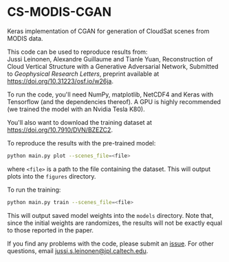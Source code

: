 # CS-MODIS-CGAN

Keras implementation of CGAN for generation of CloudSat scenes from MODIS data. 

This code can be used to reproduce results from:  
Jussi Leinonen, Alexandre Guillaume and Tianle Yuan, Reconstruction of Cloud Vertical Structure with a Generative Adversarial Network, Submitted to _Geophysical Research Letters_, preprint available at https://doi.org/10.31223/osf.io/w26ja.

To run the code, you'll need NumPy, matplotlib, NetCDF4 and Keras with Tensorflow (and the dependencies thereof). A GPU is highly recommended (we trained the model with an Nvidia Tesla K80).

You'll also want to download the training dataset at https://doi.org/10.7910/DVN/BZEZC2.

To reproduce the results with the pre-trained model:
```bash
python main.py plot --scenes_file=<file>
```
where `<file>` is a path to the file containing the dataset. This will output plots into the `figures` directory.

To run the training:
```bash
python main.py train --scenes_file=<file>
```
This will output saved model weights into the `models` directory. Note that, since the initial weights are randomizes, the results will not be exactly equal to those reported in the paper.

If you find any problems with the code, please submit an [issue](/../../issues/). For other questions, email jussi.s.leinonen@jpl.caltech.edu.
